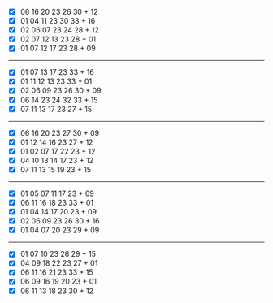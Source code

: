 - [x] 06 16 20 23 26 30 + 12
- [x] 01 04 11 23 30 33 + 16
- [x] 02 06 07 23 24 28 + 12
- [x] 02 07 12 13 23 28 + 01
- [x] 01 07 12 17 23 28 + 09
***
- [x] 01 07 13 17 23 33 + 16
- [x] 01 11 12 13 23 33 + 01
- [x] 02 06 09 23 26 30 + 09
- [x] 06 14 23 24 32 33 + 15
- [x] 07 11 13 17 23 27 + 15
***
- [x] 06 16 20 23 27 30 + 09
- [x] 01 12 14 16 23 27 + 12
- [x] 01 02 07 17 22 23 + 12
- [x] 04 10 13 14 17 23 + 12
- [x] 07 11 13 15 19 23 + 15
***
- [x] 01 05 07 11 17 23 + 09
- [x] 06 11 16 18 23 33 + 01
- [x] 01 04 14 17 20 23 + 09
- [x] 02 06 09 23 26 30 + 16
- [x] 01 04 07 20 23 29 + 09
***
- [x] 01 07 10 23 26 29 + 15
- [x] 04 09 18 22 23 27 + 01
- [x] 06 11 16 21 23 33 + 15
- [x] 06 09 16 19 20 23 + 01
- [x] 06 11 13 18 23 30 + 12
